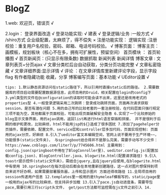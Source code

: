 # BlogZ

1.web:
    欢迎页，错误页 √
    
2.login：
    登录界面改造 √
    登录功能实现: √
        建表  √
        登录逻辑/业务 :一般方式 √  /shiro方式 企业级配置，太麻烦了，得不偿失 ×
    注册功能实现：
        逻辑实现 :注册校验：重复用户名校验，密码、邮箱、电话号码校验。 √
    博客页面：
        博客主页：画模板，规划板块（核心不在多，拥有可扩展性，预留空间）
            首页模块 ：
                        首页轮播图 √
                        首页新闻页：(只显示有限条数)
                                    数据抓取
                                    新闻列表
                                    新闻详情
            博客文章 : 文章列表页+分页ajax √
                       文章分类栏后台自动获取，分类分页功能完整 √
                       文章私密隐藏 √
                       文章详细界面:显示详情 √
                                    评论 ：在文章详情库里新建评论字段，显示字段flag
                                           有作者隐藏功能
                                           收藏，分享
                       博客编写页面：基本功能 √ 
                                    UEditor设置 √
                       
                       



`tips:
1.默认静态资源访问在static路径下，所以引用时直接static后的路径。
2.需要数据库的项目启动需要配置数据源信息，此项目用的Druid，相关配置在login的config下
3.yml类型的文件在@configuration的读取时可能会读不出来，这里还是改用老式的properties型
4.一般登录逻辑采用二次跳转：登录成功跳转页面，页面再次请求获取session，是否有潜在问题
5.用的自己写的比较老套的一套注册校验，在代码层面只强行规定三项不能为空，其他都属于页面校验，可能出现页面破解安全隐患
6.实现了一个比较原始的blog显示文章界面，用的ajax调用，返回list再进行html语言穿插和拼接，
    并不是很利于后期的维护和更改，比较麻烦，html不能用jsp的${}造成了很多困扰
7.添加了pagehelper分页插件，需要依赖、配置文件、service层和controller层多加代码，页面实现控制:
    页面用的ajax分页，好麻烦
8.引入了ueditor富文本编辑空间，官网上说不要用于生产环境~~，功能很多(static文件夹)，
    与springboot结合得并不是那么完美，需要手动写不少文件：https://www.cnblogs.com/liter7/p/7745606.html
    主要用到：config.json(springboot中用在了BlogConroller里)、ueditor.config.js(配置加载config.json)、BlogController.java、blogwrite.html(配置请求路径)
9.引入toastr提示控件(static文件夹)，需结合jquery,且在jquery后使用,在blogwrite.html中有使用
10.springboot在每次启动后都会在本地重新创建路径，这一点对图片想保持到项目来说不好办啊，如果需要部署服务器，上传和显示图片
    方面还得改路径
11.全局项目用的session传递用户信息
12.templates里一般用的是thymeleaf模板写的，static/page里一般用的ajax写的比较麻烦，但支持异步加载
13.引入了pace.js自动进度条，需要导包pace,需要引用三行script头文件，
    get/post方法都可监控需在js文件之前引入
14.`
